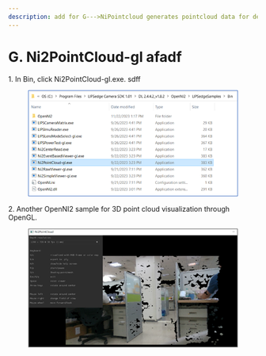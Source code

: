 ```yaml
---
description: add for G--->NiPointcloud generates pointcloud data for depth camera.
---
```


# G. Ni2PointCloud-gl afadf

1\. In Bin, click Ni2PointCloud-gl.exe.   sdff
<figure><img src="../../.gitbook/assets/global_camera/sample_codes/image (46).png" alt=""><figcaption></figcaption></figure>


2\. Another OpenNI2 sample for 3D point cloud visualization through OpenGL.
<figure><img src="../../.gitbook/assets/global_camera/sample_codes/image (47).png" alt=""><figcaption></figcaption></figure>

